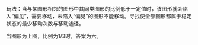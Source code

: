 玩法：当与某图形相邻的图形中其同类图形的比例低于一定值时，该图形就会陷入“偏见”，需要移动，未陷入“偏见”的图形不能移动。寻找使全部图形都属于稳定状态的最少移动次数与移动途径。

当图形为上图，比例为1/3时，答案为六。